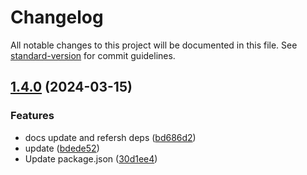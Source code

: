 # Changelog

All notable changes to this project will be documented in this file. See [standard-version](https://github.com/conventional-changelog/standard-version) for commit guidelines.

## [1.4.0](https://github.com/stringke/simple-qrbtf/compare/v1.3.0...v1.4.0) (2024-03-15)


### Features

* docs update and refersh deps ([bd686d2](https://github.com/stringke/simple-qrbtf/commit/bd686d28f305d4b5d14e8f779b4a78b699ec51f0))
* update ([bdede52](https://github.com/stringke/simple-qrbtf/commit/bdede524e12fa64027ef8e80e949b692141c609b))
* Update package.json ([30d1ee4](https://github.com/stringke/simple-qrbtf/commit/30d1ee42d4956f8aa91d65aa736db5ccc142e0ed))
